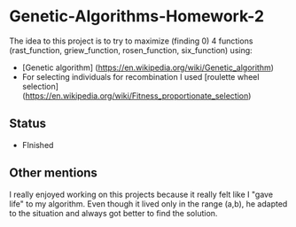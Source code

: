 # Genetic-Algorithms-Homework-2
The idea to this project is to try to maximize (finding 0) 4 functions (rast_function, griew_function, rosen_function, six_function) using:
- [Genetic algorithm] (https://en.wikipedia.org/wiki/Genetic_algorithm)
- For selecting individuals for recombination I used [roulette wheel selection] (https://en.wikipedia.org/wiki/Fitness_proportionate_selection)

## Status
- FInished

## Other mentions 
I really enjoyed working on this projects because it really felt like I "gave life" to my algorithm. Even though it lived only 
in the range (a,b), he adapted to the situation and always got better to find the solution. 
